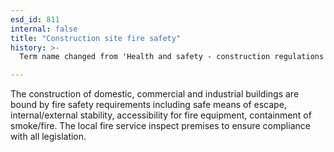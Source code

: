 ```yaml
---
esd_id: 811
internal: false
title: "Construction site fire safety"
history: >-
  Term name changed from 'Health and safety - construction regulations' to 'Health and safety - construction regulations' and scope notes added in version 2.02. Term name changed from 'Health and safety - construction regulations' to 'Safety - health and safety at work - construction regulations' in version 3.00. Name changed to 'Construction site fire safety' in version 4.00.

---
```


The construction of domestic, commercial and industrial buildings are bound by fire safety requirements including safe means of escape, internal/external stability, accessibility for fire equipment, containment of smoke/fire.  The local fire service inspect premises to ensure compliance with all legislation.

